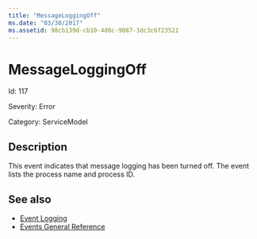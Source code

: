 ```yaml
---
title: "MessageLoggingOff"
ms.date: "03/30/2017"
ms.assetid: 98cb139d-cb10-4d8c-9087-3dc3c6f23521
---
```

# MessageLoggingOff
Id: 117  
  
 Severity: Error  
  
 Category: ServiceModel  
  
## Description  
 This event indicates that message logging has been turned off. The event lists the process name and process ID.  
  
## See also
- [Event Logging](../../../../../docs/framework/wcf/diagnostics/event-logging/index.md)
- [Events General Reference](../../../../../docs/framework/wcf/diagnostics/event-logging/events-general-reference.md)
